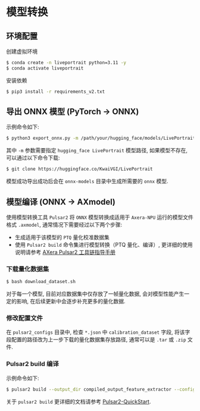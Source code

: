# 模型转换

## 环境配置

创建虚拟环境

```bash
$ conda create -n liveportrait python=3.11 -y
$ conda activate liveportrait
```

安装依赖

```bash
$ pip3 install -r requirements_v2.txt
```

## 导出 ONNX 模型 (PyTorch -> ONNX)

示例命令如下:

```bash
$ python3 export_onnx.py -m /path/your/hugging_face/models/LivePortrait/ -o ./onnx-models
```

其中 `-m` 参数需要指定 `hugging_face LivePortrait` 模型路径, 如果模型不存在, 可以通过以下命令下载:

```bash
$ git clone https://huggingface.co/KwaiVGI/LivePortrait
```

模型成功导出成功后会在 `onnx-models` 目录中生成所需要的 `onnx` 模型.

## 模型编译 (ONNX -> AXmodel)

使用模型转换工具 `Pulsar2` 将 `ONNX` 模型转换成适用于 `Axera-NPU` 运行的模型文件格式 `.axmodel`, 通常情况下需要经过以下两个步骤:

- 生成适用于该模型的 `PTQ` 量化校准数据集
- 使用 `Pulsar2 build` 命令集进行模型转换（PTQ 量化、编译）, 更详细的使用说明请参考 [AXera Pulsar2 工具链指导手册](https://pulsar2-docs.readthedocs.io/zh-cn/latest/index.html)

### 下载量化数据集

```sh
$ bash download_dataset.sh
```

对于每一个模型, 目前对应数据集中仅存放了一帧量化数据, 会对模型性能产生一定的影响, 在后续更新中会逐步补充更多的量化数据.

### 修改配置文件
 
在 `pulsar2_configs` 目录中, 检查 `*.json` 中 `calibration_dataset` 字段, 将该字段配置的路径改为上一步下载的量化数据集存放路径, 通常可以是 `.tar` 或 `.zip` 文件.

### Pulsar2 build 编译

示例命令如下:

```bash
$ pulsar2 build --output_dir compiled_output_feature_extractor --config  pulsar2_configs/appearance_feature_extractor.json  --npu_mode NPU3 --input onnx-models/feature_extractor.onnx
```

关于 `pulsar2 build` 更详细的文档请参考 [Pulsar2-QuickStart](https://npu.pages-git-ext.axera-tech.com/pulsar2-docs/user_guides_quick/quick_start_ax650.html).
